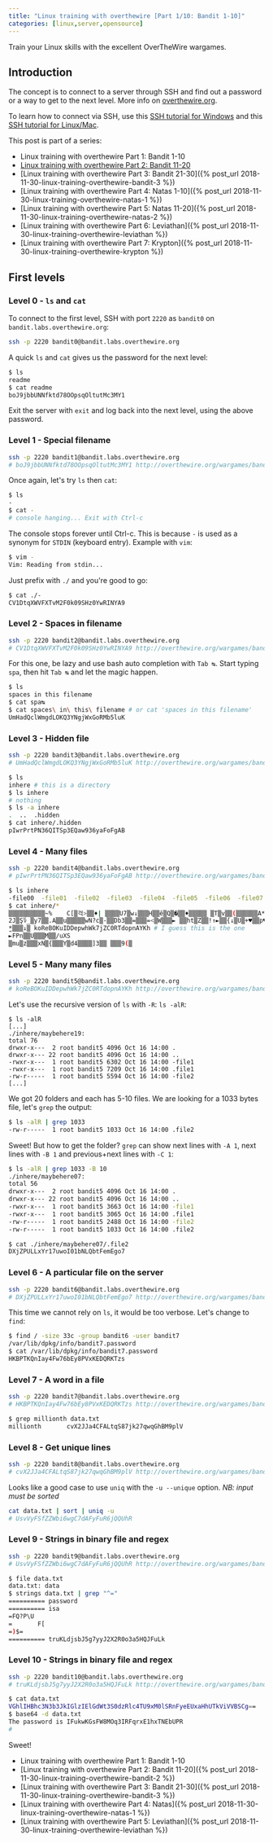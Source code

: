 ```yaml
---
title: "Linux training with overthewire [Part 1/10: Bandit 1-10]"
categories: [linux,server,opensource]
---
```

Train your Linux skills with the excellent OverTheWire wargames.
<!--more-->
## Introduction
The concept is to connect to a server through SSH and find out a password or a way to get to the next level. More info on [overthewire.org](http://overthewire.org/wargames/).

To learn how to connect via SSH, use this [SSH tutorial for Windows](https://www.digitalocean.com/docs/droplets/how-to/connect-with-ssh/putty/) and this [SSH tutorial for Linux/Mac](https://www.digitalocean.com/docs/droplets/how-to/connect-with-ssh/openssh/).

This post is part of a series:
- Linux training with overthewire Part 1: Bandit 1-10
- [Linux training with overthewire Part 2: Bandit 11-20](2018-11-30-linux-training-overthewire-bandit-2.md)
- [Linux training with overthewire Part 3: Bandit 21-30]({% post_url 2018-11-30-linux-training-overthewire-bandit-3 %})
- [Linux training with overthewire Part 4: Natas 1-10]({% post_url 2018-11-30-linux-training-overthewire-natas-1 %})
- [Linux training with overthewire Part 5: Natas 11-20]({% post_url 2018-11-30-linux-training-overthewire-natas-2 %})
- [Linux training with overthewire Part 6: Leviathan]({% post_url 2018-11-30-linux-training-overthewire-leviathan %})
- [Linux training with overthewire Part 7: Krypton]({% post_url 2018-11-30-linux-training-overthewire-krypton %})

## First levels
### Level 0 - `ls` and `cat`
To connect to the first level, SSH with port `2220` as `bandit0` on `bandit.labs.overthewire.org`:
```bash
ssh -p 2220 bandit0@bandit.labs.overthewire.org
```
A quick `ls` and `cat` gives us the password for the next level:
```bash
$ ls
readme
$ cat readme
boJ9jbbUNNfktd78OOpsqOltutMc3MY1
```
<!-- todo GIF with mac terminal -->
Exit the server with `exit` and log back into the next level, using the above password.
### Level 1 - Special filename
```bash
ssh -p 2220 bandit1@bandit.labs.overthewire.org
# boJ9jbbUNNfktd78OOpsqOltutMc3MY1 http://overthewire.org/wargames/bandit/bandit2.html
```
Once again, let's try `ls` then `cat`:
```bash
$ ls
-
$ cat -
# console hanging... Exit with Ctrl-c
```
The console stops forever until Ctrl-c. This is because `-` is used as a synonym for `STDIN` (keyboard entry). Example with `vim`:
```bash
$ vim -
Vim: Reading from stdin...
```
Just prefix with `./` and you're good to go:
```bash
$ cat ./-
CV1DtqXWVFXTvM2F0k09SHz0YwRINYA9
```
### Level 2 - Spaces in filename
```bash
ssh -p 2220 bandit2@bandit.labs.overthewire.org
# CV1DtqXWVFXTvM2F0k09SHz0YwRINYA9 http://overthewire.org/wargames/bandit/bandit3.html
```
For this one, be lazy and use bash auto completion with `Tab ↹`. Start typing `spa`, then hit `Tab ↹` and let the magic happen.
```bash
$ ls
spaces in this filename
$ cat spa↹
$ cat spaces\ in\ this\ filename # or cat 'spaces in this filename'
UmHadQclWmgdLOKQ3YNgjWxGoRMb5luK
```
### Level 3 - Hidden file
```bash
ssh -p 2220 bandit3@bandit.labs.overthewire.org
# UmHadQclWmgdLOKQ3YNgjWxGoRMb5luK http://overthewire.org/wargames/bandit/bandit4.html
```
```bash
$ ls
inhere # this is a directory
$ ls inhere
# nothing
$ ls -a inhere
.  ..  .hidden
$ cat inhere/.hidden
pIwrPrtPN36QITSp3EQaw936yaFoFgAB
```
### Level 4 - Many files
```bash
ssh -p 2220 bandit4@bandit.labs.overthewire.org
# pIwrPrtPN36QITSp3EQaw936yaFoFgAB http://overthewire.org/wargames/bandit/bandit5.html
```
```bash
$ ls inhere
-file00  -file01  -file02  -file03  -file04  -file05  -file06  -file07  -file08  -file09
$ cat inhere/*
▒▒▒▒▒▒▒▒▒▒~%    C[▒걱>▒▒♦| ▒▒▒▒U7▒w↓▒▒▒H▒▒ê▒Q▒�▒▒♦▒▒▒▒▒ ▒T▒v▒▒(▒ִ▒▒▒▒▒A*▒
2J▒Ş؇_▒y7▒▒.A▒▒u▒▒▒▒▒wN?c▒-▒▒Db3▒▒=▒▒▒=<▒W▒▒▒► ▒▒ht▒Z▒▒!↑►▒▒{↓▒U▒+♥▒▒p♥►m▒▒▒;◄▒▒:D▒▒^▒▒@ ▒gl▒Q▒▒♣▒@▒%@▒▒▒↑ZP*E▒▒1▒V
̫*▒▒▒↓▒ koReBOKuIDDepwhWk7jZC0RTdopnAYKh # I guess this is the one
►FPn▒▒U▒▒▒M▒▒/uXS
▒mu▒z▒▒▒хN▒{▒▒▒Y▒d4▒▒▒▒]3▒▒ ▒▒▒9(▒
```
### Level 5 - Many many files
```bash
ssh -p 2220 bandit5@bandit.labs.overthewire.org
# koReBOKuIDDepwhWk7jZC0RTdopnAYKh http://overthewire.org/wargames/bandit/bandit6.html
```
Let's use the recursive version of `ls` with `-R`: `ls -alR`:
```console
$ ls -alR
[...]
./inhere/maybehere19:
total 76
drwxr-x---  2 root bandit5 4096 Oct 16 14:00 .
drwxr-x--- 22 root bandit5 4096 Oct 16 14:00 ..
-rwxr-x---  1 root bandit5 6302 Oct 16 14:00 -file1
-rwxr-x---  1 root bandit5 7209 Oct 16 14:00 .file1
-rw-r-----  1 root bandit5 5594 Oct 16 14:00 -file2
[...]
```
We got 20 folders and each has 5-10 files. We are looking for a 1033 bytes file, let's `grep` the output:
```bash
$ ls -alR | grep 1033
-rw-r-----  1 root bandit5 1033 Oct 16 14:00 .file2
```
Sweet! But how to get the folder? `grep` can show next lines with `-A 1`, next lines with `-B 1` and previous+next lines with `-C 1`:
```bash
$ ls -alR | grep 1033 -B 10
./inhere/maybehere07:
total 56
drwxr-x---  2 root bandit5 4096 Oct 16 14:00 .
drwxr-x--- 22 root bandit5 4096 Oct 16 14:00 ..
-rwxr-x---  1 root bandit5 3663 Oct 16 14:00 -file1
-rwxr-x---  1 root bandit5 3065 Oct 16 14:00 .file1
-rw-r-----  1 root bandit5 2488 Oct 16 14:00 -file2
-rw-r-----  1 root bandit5 1033 Oct 16 14:00 .file2
```
```bash
$ cat ./inhere/maybehere07/.file2
DXjZPULLxYr17uwoI01bNLQbtFemEgo7
```

### Level 6 - A particular file on the server
```bash
ssh -p 2220 bandit6@bandit.labs.overthewire.org
# DXjZPULLxYr17uwoI01bNLQbtFemEgo7 http://overthewire.org/wargames/bandit/bandit7.html
```
This time we cannot rely on `ls`, it would be too verbose. Let's change to `find`:
```bash
$ find / -size 33c -group bandit6 -user bandit7
/var/lib/dpkg/info/bandit7.password
$ cat /var/lib/dpkg/info/bandit7.password
HKBPTKQnIay4Fw76bEy8PVxKEDQRKTzs
```

### Level 7 - A word in a file
```bash
ssh -p 2220 bandit7@bandit.labs.overthewire.org
# HKBPTKQnIay4Fw76bEy8PVxKEDQRKTzs http://overthewire.org/wargames/bandit/bandit8.html
```
```bash
$ grep millionth data.txt
millionth       cvX2JJa4CFALtqS87jk27qwqGhBM9plV
```

### Level 8 - Get unique lines
```bash
ssh -p 2220 bandit8@bandit.labs.overthewire.org
# cvX2JJa4CFALtqS87jk27qwqGhBM9plV http://overthewire.org/wargames/bandit/bandit8.html
```
Looks like a good case to use `uniq` with the `-u --unique` option. *NB: input must be sorted*
```bash
cat data.txt | sort | uniq -u
# UsvVyFSfZZWbi6wgC7dAFyFuR6jQQUhR
```

### Level 9 - Strings in binary file and regex
```bash
ssh -p 2220 bandit9@bandit.labs.overthewire.org
# UsvVyFSfZZWbi6wgC7dAFyFuR6jQQUhR http://overthewire.org/wargames/bandit/bandit9.html
```
```bash
$ file data.txt
data.txt: data
$ strings data.txt | grep "^="
========== password
========== isa
=FQ?P\U
=       F[
=)$=
========== truKLdjsbJ5g7yyJ2X2R0o3a5HQJFuLk
```

### Level 10 - Strings in binary file and regex
```bash
ssh -p 2220 bandit10@bandit.labs.overthewire.org
# truKLdjsbJ5g7yyJ2X2R0o3a5HQJFuLk http://overthewire.org/wargames/bandit/bandit10.html
```
```bash
$ cat data.txt
VGhlIHBhc3N3b3JkIGlzIElGdWt3S0dzRlc4TU9xM0lSRnFyeEUxaHhUTkViVVBSCg==
$ base64 -d data.txt
The password is IFukwKGsFW8MOq3IRFqrxE1hxTNEbUPR
#
```

Sweet!

- Linux training with overthewire Part 1: Bandit 1-10
- [Linux training with overthewire Part 2: Bandit 11-20]({% post_url 2018-11-30-linux-training-overthewire-bandit-2 %})
- [Linux training with overthewire Part 3: Bandit 21-30]({% post_url 2018-11-30-linux-training-overthewire-bandit-3 %})
- [Linux training with overthewire Part 4: Natas]({% post_url 2018-11-30-linux-training-overthewire-natas-1 %})
- [Linux training with overthewire Part 5: Leviathan]({% post_url 2018-11-30-linux-training-overthewire-leviathan %})
